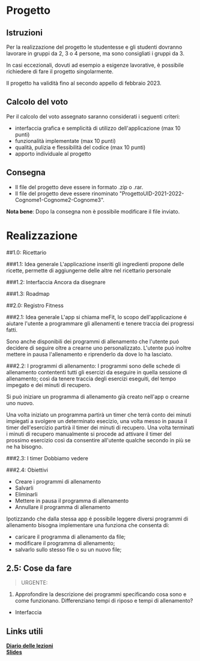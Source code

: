 # Progetto

## Istruzioni

Per la realizzazione del progetto le studentesse e gli studenti dovranno lavorare in gruppi da 2, 3 o 4 persone, ma sono consigliati i gruppi da 3.

In casi eccezionali, dovuti ad esempio a esigenze lavorative, è possibile richiedere di fare il progetto singolarmente.

Il progetto ha validità fino al secondo appello di febbraio 2023.

## Calcolo del voto
Per il calcolo del voto assegnato saranno considerati i seguenti criteri:
- interfaccia grafica e semplicità di utilizzo dell'applicazione (max 10 punti)
- funzionalità implementate (max 10 punti)
- qualità, pulizia e flessibilità del codice (max 10 punti)
- apporto individuale al progetto

## Consegna
- Il file del progetto deve essere in formato .zip o .rar.
- Il file del progetto deve essere rinominato "ProgettoUID-2021-2022-Cognome1-Cognome2-Cognome3".

**Nota bene**: Dopo la consegna non è possibile modificare il file inviato.
# Realizzazione

##1.0: Ricettario

###1.1: Idea generale
L'applicazione inseriti gli ingredienti propone delle ricette, permette di aggiungerne delle altre nel
ricettario personale

###1.2: Interfaccia
Ancora da disegnare

###1.3: Roadmap


##2.0: Registro Fitness

###2.1: Idea generale
L'app si chiama meFit, lo scopo dell'applicazione é aiutare l'utente a programmare gli allenamenti e tenere traccia dei progressi fatti.

Sono anche disponibili dei programmi di allenamento che l'utente puó decidere di seguire oltre a crearne uno personalizzato. L'utente puó inoltre mettere in pausa l'allenamento
e riprenderlo da dove lo ha lasciato.

###2.2: I programmi di allenamento:
I programmi sono delle schede di allenamento contententi tutti gli esercizi da eseguire in quella sessione di allenamento; così da tenere traccia degli esercizi eseguiti, del tempo impegato e 
dei minuti di recupero. 

Si può iniziare un programma di allenamento già creato nell'app o crearne uno nuovo. 

Una volta iniziato un programma partirà un timer che terrà conto dei minuti impiegati a svolgere un determinato esecizio, una volta messo in pausa il timer dell'esercizio partirà il timer dei minuti di recupero. Una volta terminati i minuti di
recupero manualmente si procede ad attivare il timer del prossimo esercizio così da consentire all'utente qualche secondo in più se ne ha bisogno.

###2.3: I timer
Dobbiamo vedere

###2.4: Obiettivi
- Creare i programmi di allenamento
- Salvarli
- Eliminarli
- Mettere in pausa il programma di allenamento
- Annullare il programma di allenamento<br>

Ipotizzando che dalla stessa app é possibile leggere diversi programmi di allenamento bisogna implementare una funziona che consenta di: <br>
- caricare il programma di allenamento da file;
- modificare il programma di allenamento;
- salvarlo sullo stesso file o su un nuovo file;

## 2.5: Cose da fare
> URGENTE:
1) Approfondire la descrizione dei programmi specificando cosa sono e come funzionano. Differenziano tempi di riposo e tempi di allenamento?
- Interfaccia

## Links utili
**[Diario delle lezioni](https://sites.google.com/unical.it/inf-uid/diario-delle-lezioni?authuser=0)**
<br>
**[Slides](https://sites.google.com/unical.it/inf-uid/slides?authuser=0)**
